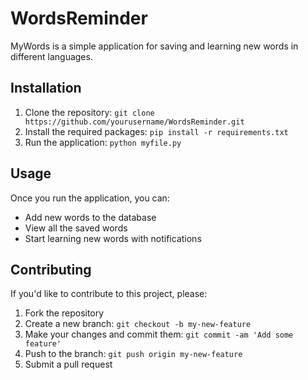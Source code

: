 # WordsReminder

MyWords is a simple application for saving and learning new words in different languages.

## Installation

1. Clone the repository: `git clone https://github.com/yourusername/WordsReminder.git`
2. Install the required packages: `pip install -r requirements.txt`
3. Run the application: `python myfile.py`

## Usage

Once you run the application, you can:

- Add new words to the database
- View all the saved words
- Start learning new words with notifications

## Contributing

If you'd like to contribute to this project, please:

1. Fork the repository
2. Create a new branch: `git checkout -b my-new-feature`
3. Make your changes and commit them: `git commit -am 'Add some feature'`
4. Push to the branch: `git push origin my-new-feature`
5. Submit a pull request


